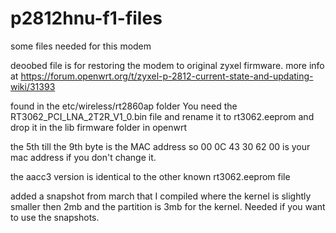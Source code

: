 # p2812hnu-f1-files
some files needed for this modem

deoobed file is for restoring the modem to original zyxel firmware. more info at
https://forum.openwrt.org/t/zyxel-p-2812-current-state-and-updating-wiki/31393


found in the etc/wireless/rt2860ap folder
You need the RT3062_PCI_LNA_2T2R_V1_0.bin file and rename it to rt3062.eeprom and drop it in the lib firmware folder in openwrt

the 5th till the 9th byte is the MAC address so 00 0C 43 30 62 00 is your mac address if you don't change it.

the aacc3 version is identical to the other known rt3062.eeprom file


added a snapshot from march that I compiled where the kernel is slightly smaller then 2mb and the partition is 3mb for the kernel. Needed if you want to use the snapshots.
